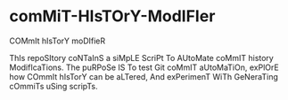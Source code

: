 # comMiT-HIsTOrY-ModIFIer
COMmIt hIsTorY moDIfieR

ThIs repoSItory coNTaInS a siMpLE ScriPt To AUtoMate coMmIT history ModifIcaTions. The puRPoSe IS To test Git coMmIT aUtoMaTiOn, exPlOrE how COmmIt hIsTorY can be aLTered, And exPerimenT WiTh GeNeraTing cOmmiTs uSing scripTs.
